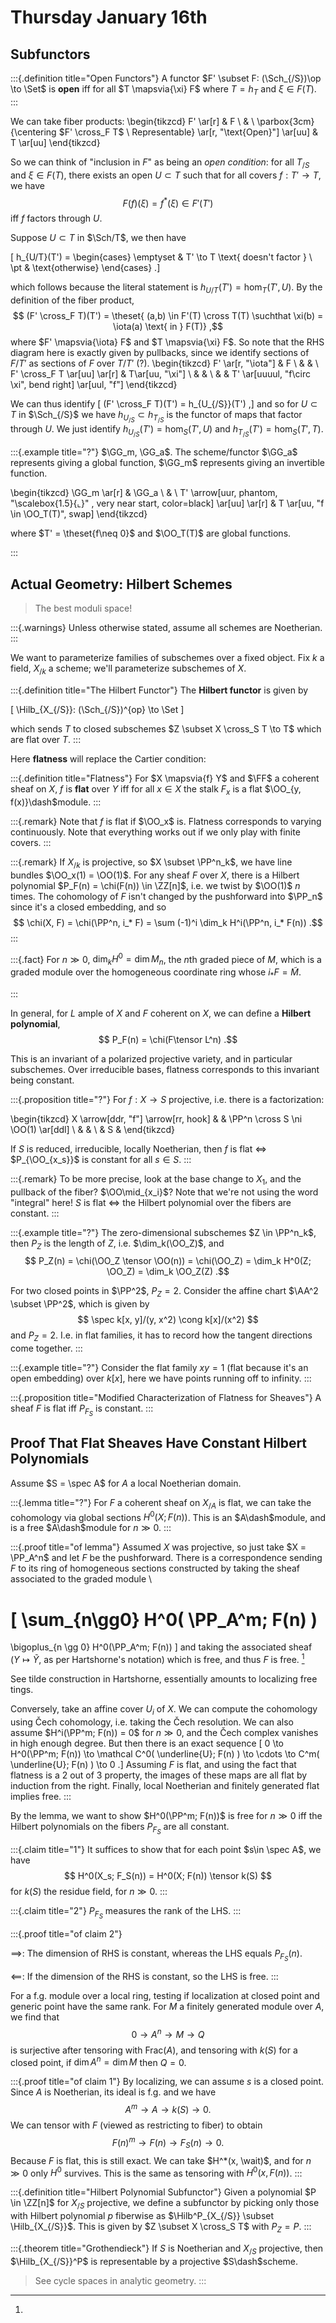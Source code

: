 # Thursday January 16th

## Subfunctors


:::{.definition title="Open Functors"}
A functor $F' \subset F: (\Sch_{/S})\op \to \Set$ is **open** iff for all $T \mapsvia{\xi} F$ where $T = h_T$ and $\xi \in F(T)$.
:::

We can take fiber products:
\begin{tikzcd}
F' \ar[r] & F \\
 & \\
\parbox{3cm}{\centering $F' \cross_F T$ \\ Representable} \ar[r, "\text{Open}"] \ar[uu] & T \ar[uu]
\end{tikzcd}

So we can think of "inclusion in $F$" as being an *open condition*: for all $T_{/S}$ and $\xi \in F(T)$, there exists an open $U \subset T$ such that for all covers $f: T' \to T$, we have
$$
F(f)(\xi) = f^*(\xi) \in F'(T')
$$
iff $f$ factors through $U$.

Suppose $U \subset T$ in $\Sch/T$,  we then have

\[
h_{U/T}(T') = \begin{cases}
\emptyset & T' \to T \text{ doesn't factor } \\
\pt & \text{otherwise}
\end{cases}
.\]

which follows because the literal statement is $h_{U/T}(T') = \hom_T(T', U)$.
By the definition of the fiber product,
$$
(F' \cross_F T)(T') = \theset{ (a,b) \in F'(T) \cross T(T) \suchthat \xi(b) = \iota(a) \text{ in  } F(T)}
,$$
where $F' \mapsvia{\iota} F$ and $T \mapsvia{\xi} F$.
So note that the RHS diagram here is exactly given by pullbacks, since we identify sections of $F/T'$ as sections of $F$ over $T/T'$ (?).
\begin{tikzcd}
F' \ar[r, "\iota"] & F \\
 & & \\
F' \cross_F T \ar[uu] \ar[r] & T\ar[uu, "\xi"] \\
 & & \\
& & T'
\ar[uuuul, "f\circ \xi", bend right]
\ar[uul, "f"]
\end{tikzcd}

We can thus identify
\[
(F' \cross_F T)(T') = h_{U_{/S}}(T')
,\]
and so for $U \subset T$ in $\Sch_{/S}$ we have $h_{U_{/S}} \subset h_{T_{/S}}$ is the functor of maps that factor through $U$.
We just identify $h_{U_{/S}}(T') = \hom_S(T', U)$ and $h_{T_{/S}}(T') = \hom_S(T', T)$.


:::{.example title="?"}
$\GG_m, \GG_a$.
The scheme/functor $\GG_a$ represents giving a global function, $\GG_m$ represents giving an invertible function.


\begin{tikzcd}
\GG_m \ar[r] & \GG_a \\
& \\
T'
\arrow[uur, phantom, "\scalebox{1.5}{$\llcorner$}" , very near start, color=black]
\ar[uu] \ar[r] & T \ar[uu, "f \in \OO_T(T)", swap]
\end{tikzcd}

where $T' = \theset{f\neq 0}$ and $\OO_T(T)$ are global functions.

:::

## Actual Geometry: Hilbert Schemes

> The best moduli space!


:::{.warnings}
Unless otherwise stated, assume all schemes are Noetherian.
:::

We want to parameterize families of subschemes over a fixed object.
Fix $k$ a field, $X_{/k}$ a scheme; we'll parameterize subschemes of $X$.


:::{.definition title="The Hilbert Functor"}
The **Hilbert functor** is given by

\[
\Hilb_{X_{/S}}: (\Sch_{/S})^{op} \to \Set
\]

which sends $T$ to closed subschemes $Z \subset X \cross_S T \to T$ which are flat over $T$.
:::



Here **flatness** will replace the Cartier condition:

:::{.definition title="Flatness"}
For $X \mapsvia{f} Y$ and $\FF$ a coherent sheaf on $X$, $f$ is **flat** over $Y$ iff for all $x\in X$ the stalk $F_x$ is a flat $\OO_{y, f(x)}\dash$module.
:::



:::{.remark}
Note that $f$ is flat if $\OO_x$ is.
Flatness corresponds to varying continuously.
Note that everything works out if we only play with finite covers.
:::


:::{.remark}
If $X_{/k}$ is projective, so $X \subset \PP^n_k$, we have line bundles $\OO_x(1) = \OO(1)$.
For any sheaf $F$ over $X$, there is a Hilbert polynomial $P_F(n) = \chi(F(n)) \in \ZZ[n]$, i.e. we twist by $\OO(1)$ $n$ times.
The cohomology of $F$ isn't changed by the pushforward into $\PP_n$ since it's a closed embedding, and so
$$
\chi(X, F) = \chi(\PP^n, i_* F) = \sum (-1)^i \dim_k H^i(\PP^n, i_* F(n))
.$$
:::

  

:::{.fact}
For $n \gg 0$, $\dim_k H^0 = \dim M_n$, the $n$th graded piece of $M$, which is a graded module over the homogeneous coordinate ring whose $i_*F = \tilde M$.

:::




In general, for $L$ ample of $X$ and $F$ coherent on $X$, we can define a **Hilbert polynomial**,
$$
P_F(n) = \chi(F\tensor L^n)
.$$

This is an invariant of a polarized projective variety, and in particular subschemes.
Over irreducible bases, flatness corresponds to this invariant being constant.


:::{.proposition title="?"}
For $f:X\to S$ projective, i.e. there is a factorization:


\begin{tikzcd}
X \arrow[ddr, "f"] \arrow[rr, hook] & & \PP^n \cross S \ni \OO(1) \ar[ddl] \\
& & \\
& S &
\end{tikzcd}


If $S$ is reduced, irreducible, locally Noetherian, then $f$ is flat $\iff$ $P_{\OO_{x_s}}$ is constant for all $s\in S$.
:::


:::{.remark}
To be more precise, look at the base change to $X_1$, and the pullback of the fiber? $\OO\mid_{x_i}$?
Note that we're not using the word "integral" here!
$S$ is flat $\iff$ the Hilbert polynomial over the fibers are constant.
:::
  



:::{.example title="?"}
The zero-dimensional subschemes $Z \in \PP^n_k$, then $P_Z$ is the length of $Z$, i.e. $\dim_k(\OO_Z)$, and
$$
P_Z(n) = \chi(\OO_Z \tensor \OO(n)) = \chi(\OO_Z) = \dim_k H^0(Z; \OO_Z) = \dim_k \OO_Z(Z)
.$$

For two closed points in $\PP^2$, $P_Z = 2$.
Consider the affine chart $\AA^2 \subset \PP^2$, which is given by
$$
\spec k[x, y]/(y, x^2) \cong k[x]/(x^2)
$$
and $P_Z = 2$.
I.e. in flat families, it has to record how the tangent directions come together.
:::


:::{.example title="?"}
Consider the flat family $xy = 1$ (flat because it's an open embedding) over $k[x]$, here we have points running off to infinity.
:::


:::{.proposition title="Modified Characterization of Flatness for Sheaves"}
A sheaf $F$ is flat iff $P_{F_S}$ is constant.
:::
  
## Proof That Flat Sheaves Have Constant Hilbert Polynomials

Assume $S = \spec A$ for $A$ a local Noetherian domain.


:::{.lemma title="?"}
For $F$ a coherent sheaf on $X_{/A}$ is flat, we can take the cohomology via global sections $H^0(X; F(n))$.
This is an $A\dash$module, and is a free $A\dash$module for $n\gg 0$.
:::


:::{.proof title="of lemma"}
Assumed $X$ was projective, so just take $X = \PP_A^n$ and let $F$ be the pushforward.
There is a correspondence sending $F$ to its ring of homogeneous sections constructed by taking the sheaf associated to the graded module \

\[
\sum_{n\gg0} H^0( \PP_A^m; F(n) )
=
\bigoplus_{n \gg 0} H^0(\PP_A^m; F(n))
\]
and taking the associated sheaf ($Y \mapsto \tilde Y$, as per Hartshorne's notation) which is free, and thus $F$ is free. [^tilde-construction]

[^tilde-construction]: 
See tilde construction in Hartshorne, essentially amounts to localizing free tings.

Conversely, take an affine cover $U_i$ of $X$.
We can compute the cohomology using Čech cohomology, i.e. taking the Čech resolution.
We can also assume $H^i(\PP^m; F(n)) = 0$ for $n \gg 0$, and the Čech complex vanishes in high enough degree.
But then there is an exact sequence
\[
0 \to H^0(\PP^m; F(n)) \to \mathcal C^0( \underline{U}; F(n) ) \to \cdots \to C^m( \underline{U}; F(n) ) \to 0
.\]
Assuming $F$ is flat, and using the fact that flatness is a 2 out of 3 property, the images of these maps are all flat by induction from the right.
Finally, local Noetherian and finitely generated flat implies free.
:::

By the lemma, we want to show $H^0(\PP^m; F(n))$ is free for $n\gg 0$ iff the Hilbert polynomials on the fibers $P_{F_S}$ are all constant.


:::{.claim title="1"}
It suffices to show that for each point $s\in \spec A$, we have
$$
H^0(X_s; F_S(n)) = H^0(X; F(n)) \tensor k(S)
$$
for $k(S)$ the residue field, for $n\gg 0$.
:::


:::{.claim title="2"}
$P_{F_S}$ measures the rank of the LHS.
:::

:::{.proof title="of claim 2"}

$\implies$:
The dimension of RHS is constant, whereas the LHS equals $P_{F_S}(n)$.

$\impliedby$:
If the dimension of the RHS is constant, so the LHS is free.
:::

For a f.g. module over a local ring, testing if localization at closed point and generic point have the same rank.
For $M$ a finitely generated module over $A$, we find that
$$
0 \to A^n \to M \to Q
$$
is surjective after tensoring with $\mathrm{Frac}(A)$, and tensoring with $k(S)$ for a closed point, if $\dim A^n = \dim M$ then $Q = 0$.


:::{.proof title="of claim 1"}
By localizing, we can assume $s$ is a closed point.
Since $A$ is Noetherian, its ideal is f.g. and we have
$$
A^m \to A \to k(S) \to 0
.$$
We can tensor with $F$ (viewed as restricting to fiber) to obtain
$$
F(n)^m \to F(n) \to F_S(n) \to 0
.$$
Because $F$ is flat, this is still exact.
We can take $H^*(x, \wait)$, and for $n\gg 0$ only $H^0$ survives.
This is the same as tensoring with $H^0(x, F(n))$.
:::


:::{.definition title="Hilbert Polynomial Subfunctor"}
Given a polynomial $P \in \ZZ[n]$ for $X_{/S}$ projective, we define a subfunctor by picking only those with Hilbert polynomial $p$ fiberwise as $\Hilb^P_{X_{/S}} \subset \Hilb_{X_{/S}}$.
This is given by $Z \subset X \cross_S T$ with $P_{Z} = P$.
:::

:::{.theorem title="Grothendieck"}
If $S$ is Noetherian and $X_{/S}$ projective, then $\Hilb_{X_{/S}}^P$ is representable by a projective $S\dash$scheme.

> See cycle spaces in analytic geometry.
:::
